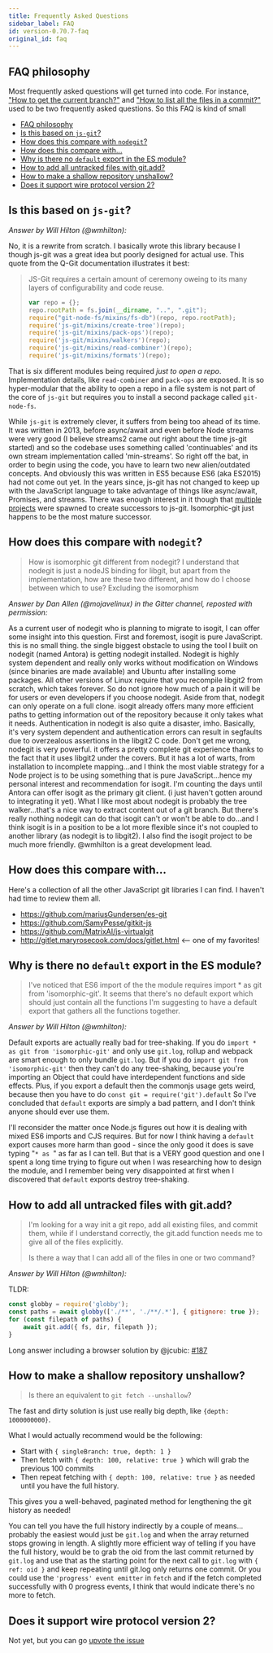 ```yaml
---
title: Frequently Asked Questions
sidebar_label: FAQ
id: version-0.70.7-faq
original_id: faq
---
```


## FAQ philosophy

Most frequently asked questions will get turned into code.
For instance, ["How to get the current branch?"](/docs/currentBranch.html) and ["How to list all the files in a commit?"](/docs/listFiles.html) used to be two frequently asked questions.
So this FAQ is kind of small

- [FAQ philosophy](#faq-philosophy)
- [Is this based on `js-git`?](#is-this-based-on-js-git)
- [How does this compare with `nodegit`?](#how-does-this-compare-with-nodegit)
- [How does this compare with...](#how-does-this-compare-with)
- [Why is there no `default` export in the ES module?](#why-is-there-no-default-export-in-the-es-module)
- [How to add all untracked files with git.add?](#how-to-add-all-untracked-files-with-gitadd)
- [How to make a shallow repository unshallow?](#how-to-make-a-shallow-repository-unshallow)
- [Does it support wire protocol version 2?](#does-it-support-wire-protocol-version-2)

## Is this based on `js-git`?

_Answer by Will Hilton (@wmhilton):_

No, it is a rewrite from scratch. I basically wrote this library because I though js-git was a great idea but poorly designed for actual use.
This quote from the Q-Git documentation illustrates it best:

> JS-Git requires a certain amount of ceremony oweing to its many layers of configurability and code reuse.
> ```js
> var repo = {};
> repo.rootPath = fs.join(__dirname, "..", ".git");
> require("git-node-fs/mixins/fs-db")(repo, repo.rootPath);
> require('js-git/mixins/create-tree')(repo);
> require('js-git/mixins/pack-ops')(repo);
> require('js-git/mixins/walkers')(repo);
> require('js-git/mixins/read-combiner')(repo);
> require('js-git/mixins/formats')(repo);
> ```

That is six different modules being required *just to open a repo*.
Implementation details, like `read-combiner` and `pack-ops` are exposed.
It is so hyper-modular that the ability to open a repo in a file system is not part of the core of `js-git` but requires you to install a second package called `git-node-fs`.

While `js-git` is extremely clever, it suffers from being too ahead of its time.
It was written in 2013, before async/await and even before Node streams were very good (I believe streams2 came out right about the time js-git started) and so the codebase uses something called 'continuables' and its own stream implementation called 'min-streams'.
So right off the bat, in order to begin using the code, you have to learn two new alien/outdated concepts.
And obviously this was written in ES5 because ES6 (aka ES2015) had not come out yet.
In the years since, js-git has not changed to keep up with the JavaScript language to take advantage of things like async/await, Promises, and streams.
There was enough interest in it though that [multiple projects](https://github.com/creationix/js-git/issues/132) were spawned to create successors to js-git.
Isomorphic-git just happens to be the most mature successor.

## How does this compare with `nodegit`?

> How is isomorphic git different from nodegit?
> I understand that nodegit is just a nodeJS binding for libgit, but apart from the implementation, how are these two different, and how do I choose between which to use?
> Excluding the isomorphism

_Answer by Dan Allen (@mojavelinux) in the Gitter channel, reposted with permission:_

As a current user of nodegit who is planning to migrate to isogit, I can offer some insight into this question.
First and foremost, isogit is pure JavaScript. this is no small thing. the single biggest obstacle to using the tool I built on nodegit (named Antora) is getting nodegit installed.
Nodegit is highly system dependent and really only works without modification on Windows (since binaries are made available) and Ubuntu after installing some packages.
All other versions of Linux require that you recompile libgit2 from scratch, which takes forever.
So do not ignore how much of a pain it will be for users or even developers if you choose nodegit.
Aside from that, nodegit can only operate on a full clone. isogit already offers many more efficient paths to getting information out of the repository because it only takes what it needs.
Authentication in nodegit is also quite a disaster, imho.
Basically, it's very system dependent and authentication errors can result in segfaults due to overzealous assertions in the libgit2 C code.
Don't get me wrong, nodegit is very powerful. it offers a pretty complete git experience thanks to the fact that it uses libgit2 under the covers.
But it has a lot of warts, from installation to incomplete mapping...and I think the most viable strategy for a Node project is to be using something that is pure JavaScript...hence my personal interest and recommendation for isogit.
I'm counting the days until Antora can offer isogit as the primary git client. (i just haven't gotten around to integrating it yet).
What I like most about nodegit is probably the tree walker...that's a nice way to extract content out of a git branch.
But there's really nothing nodegit can do that isogit can't or won't be able to do...and I think isogit is in a position to be a lot more flexible since it's not coupled to another library (as nodegit is to libgit2).
I also find the isogit project to be much more friendly. @wmhilton is a great development lead.

## How does this compare with...

Here's a collection of all the other JavaScript git libraries I can find.
I haven't had time to review them all.

- https://github.com/mariusGundersen/es-git
- https://github.com/SamyPesse/gitkit-js
- https://github.com/MatrixAI/js-virtualgit
- http://gitlet.maryrosecook.com/docs/gitlet.html <-- one of my favorites!

## Why is there no `default` export in the ES module?

> I've noticed that ES6 import of the the module requires import * as git from 'isomorphic-git'.
> It seems that there's no default export which should just contain all the functions
> I'm suggesting to have a default export that gathers all the functions together.

_Answer by Will Hilton (@wmhilton):_

Default exports are actually really bad for tree-shaking. If you do `import * as git from 'isomorphic-git'` and only use `git.log`, rollup and webpack are smart enough to only bundle `git.log`.
But if you do `import git from 'isomorphic-git'` then they can't do any tree-shaking, because you're importing an Object that could have interdependent functions and side effects.
Plus, if you export a default then the commonjs usage gets weird, because then you have to do `const git = require('git').default`
So I've concluded that `default` exports are simply a bad pattern, and I don't think anyone should ever use them.

I'll reconsider the matter once Node.js figures out how it is dealing with mixed ES6 imports and CJS requires.
But for now I think having a `default` export causes more harm than good - since the only good it does is save typing "`* as `" as far as I can tell.
But that is a VERY good question and one I spent a long time trying to figure out when I was researching how to design the module, and I remember being very disappointed at first when I discovered that `default` exports destroy tree-shaking.

## How to add all untracked files with git.add? 

> I'm looking for a way init a git repo, add all existing files, and commit them, while if I understand correctly, the git.add function needs me to give all of the files explicitly.
> 
> Is there a way that I can add all of the files in one or two command?

_Answer by Will Hilton (@wmhilton):_

TLDR:
```js
const globby = require('globby');
const paths = await globby(['./**', './**/.*'], { gitignore: true });
for (const filepath of paths) {
    await git.add({ fs, dir, filepath });
}
```

Long answer including a browser solution by @jcubic: [#187](https://github.com/isomorphic-git/isomorphic-git/issues/187)

## How to make a shallow repository unshallow?

> Is there an equivalent to `git fetch --unshallow`?

The fast and dirty solution is just use really big depth, like `{depth: 1000000000}`.

What I would actually recommend would be the following:
- Start with `{ singleBranch: true, depth: 1 }`
- Then fetch with `{ depth: 100, relative: true }` which will grab the previous 100 commits
- Then repeat fetching with `{ depth: 100, relative: true }` as needed until you have the full history. 

This gives you a well-behaved, paginated method for lengthening the git history as needed!

You can tell you have the full history indirectly by a couple of means... probably the easiest would just be `git.log` and when the array returned stops growing in length.
A slightly more efficient way of telling if you have the full history, would be to grab the oid from the last commit returned by `git.log` and use that as the starting point for the next call to `git.log` with `{ ref: oid }` and keep repeating until git.log only returns one commit. Or you could use the `'progress' event emitter` in `fetch` and if the fetch completed successfully with 0 progress events, I think that would indicate there's no more to fetch. 

## Does it support wire protocol version 2?

Not yet, but you can go [upvote the issue](https://github.com/isomorphic-git/isomorphic-git/issues/585)
